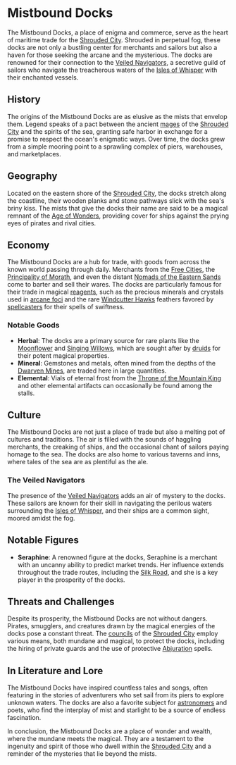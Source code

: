 # Mistbound Docks

The Mistbound Docks, a place of enigma and commerce, serve as the heart of maritime trade for the [Shrouded City](Shrouded%20City.md). Shrouded in perpetual fog, these docks are not only a bustling center for merchants and sailors but also a haven for those seeking the arcane and the mysterious. The docks are renowned for their connection to the [Veiled Navigators](Veiled%20Navigators.md), a secretive guild of sailors who navigate the treacherous waters of the [Isles of Whisper](Isles%20of%20Whisper.md) with their enchanted vessels.

## History

The origins of the Mistbound Docks are as elusive as the mists that envelop them. Legend speaks of a pact between the ancient [mages](Mages.md) of the [Shrouded City](Shrouded%20City.md) and the spirits of the sea, granting safe harbor in exchange for a promise to respect the ocean's enigmatic ways. Over time, the docks grew from a simple mooring point to a sprawling complex of piers, warehouses, and marketplaces.

## Geography

Located on the eastern shore of the [Shrouded City](Shrouded%20City.md), the docks stretch along the coastline, their wooden planks and stone pathways slick with the sea's briny kiss. The mists that give the docks their name are said to be a magical remnant of the [Age of Wonders](Age%20of%20Wonders.md), providing cover for ships against the prying eyes of pirates and rival cities.

## Economy

The Mistbound Docks are a hub for trade, with goods from across the known world passing through daily. Merchants from the [Free Cities](Free%20Cities.md), the [Principality of Morath](Principality%20of%20Morath.md), and even the distant [Nomads of the Eastern Sands](Nomads%20of%20the%20Eastern%20Sands.md) come to barter and sell their wares. The docks are particularly famous for their trade in magical [reagents](Reagents.md), such as the precious minerals and crystals used in [arcane foci](Arcane%20Foci.md) and the rare [Windcutter Hawks](Windcutter%20Hawks.md) feathers favored by [spellcasters](Spellcasters.md) for their spells of swiftness.

### Notable Goods

- **Herbal**: The docks are a primary source for rare plants like the [Moonflower](Moonflower.md) and [Singing Willows](Singing%20Willows.md), which are sought after by [druids](Druids.md) for their potent magical properties.
- **Mineral**: Gemstones and metals, often mined from the depths of the [Dwarven Mines](Dwarven%20Mines.md), are traded here in large quantities.
- **Elemental**: Vials of eternal frost from the [Throne of the Mountain King](Throne%20of%20the%20Mountain%20King.md) and other elemental artifacts can occasionally be found among the stalls.

## Culture

The Mistbound Docks are not just a place of trade but also a melting pot of cultures and traditions. The air is filled with the sounds of haggling merchants, the creaking of ships, and the occasional chant of sailors paying homage to the sea. The docks are also home to various taverns and inns, where tales of the sea are as plentiful as the ale.

### The Veiled Navigators

The presence of the [Veiled Navigators](Veiled%20Navigators.md) adds an air of mystery to the docks. These sailors are known for their skill in navigating the perilous waters surrounding the [Isles of Whisper](Isles%20of%20Whisper.md), and their ships are a common sight, moored amidst the fog.

## Notable Figures

- **Seraphine**: A renowned figure at the docks, Seraphine is a merchant with an uncanny ability to predict market trends. Her influence extends throughout the trade routes, including the [Silk Road](Silk%20Road.md), and she is a key player in the prosperity of the docks.

## Threats and Challenges

Despite its prosperity, the Mistbound Docks are not without dangers. Pirates, smugglers, and creatures drawn by the magical energies of the docks pose a constant threat. The [councils](Councils.md) of the [Shrouded City](Shrouded%20City.md) employ various means, both mundane and magical, to protect the docks, including the hiring of private guards and the use of protective [Abjuration](Abjuration.md) spells.

## In Literature and Lore

The Mistbound Docks have inspired countless tales and songs, often featuring in the stories of adventurers who set sail from its piers to explore unknown waters. The docks are also a favorite subject for [astronomers](Astronomers.md) and poets, who find the interplay of mist and starlight to be a source of endless fascination.

In conclusion, the Mistbound Docks are a place of wonder and wealth, where the mundane meets the magical. They are a testament to the ingenuity and spirit of those who dwell within the [Shrouded City](Shrouded%20City.md) and a reminder of the mysteries that lie beyond the mists.